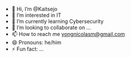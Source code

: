 - 👋 Hi, I’m @Kaitsejo
- 👀 I’m interested in IT
- 🌱 I’m currently learning Cybersecurity
- 💞️ I’m looking to collaborate on ...
- 📫 How to reach me yongnicolasm@gmail.com
- 😄 Pronouns: he/him
- ⚡ Fun fact: ...

<!---
Kaitsejo/Kaitsejo is a ✨ special ✨ repository because its `README.md` (this file) appears on your GitHub profile.
You can click the Preview link to take a look at your changes.
--->
